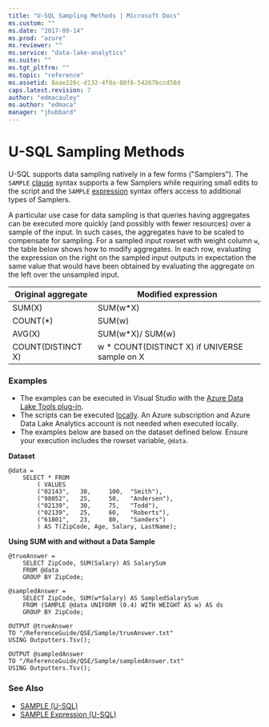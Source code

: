 ```yaml
---
title: "U-SQL Sampling Methods | Microsoft Docs"
ms.custom: ""
ms.date: "2017-09-14"
ms.prod: "azure"
ms.reviewer: ""
ms.service: "data-lake-analytics"
ms.suite: ""
ms.tgt_pltfrm: ""
ms.topic: "reference"
ms.assetid: 8aae226c-d132-4f0a-88f6-54267bccd58d
caps.latest.revision: 7
author: "edmacauley"
ms.author: "edmaca"
manager: "jhubbard"
---
```

# U-SQL Sampling Methods

U-SQL supports data sampling natively in a few forms ("Samplers"). The `SAMPLE` [clause](../u-sql/sample-u-sql.md) syntax supports a few Samplers while requiring small edits to the script and the `SAMPLE` [expression](../u-sql/sample-expression-u-sql.md) syntax offers access to additional types of Samplers.

A particular use case for data sampling is that queries having aggregates can be executed more quickly (and possibly with fewer resources) over a sample of the input.  In such cases, the aggregates have to be scaled to compensate for sampling. For a sampled input rowset with weight column `w`, the table below shows how to modify aggregates. In each row, evaluating the expression on the right on the sampled input outputs in expectation the same value that would have been obtained by evaluating the aggregate on the left over the unsampled input.


Original aggregate  | Modified expression  
---------|---------
SUM(X)     |  SUM(w*X)       
COUNT(*)    | SUM(w)
AVG(X)     | SUM(w*X)/ SUM(w)
COUNT(DISTINCT X)     |  w * COUNT(DISTINCT X) if UNIVERSE sample on X        

### Examples
- The examples can be executed in Visual Studio with the [Azure Data Lake Tools plug-in](https://www.microsoft.com/download/details.aspx?id=49504).  
- The scripts can be executed [locally](https://docs.microsoft.com/azure/data-lake-analytics/data-lake-analytics-data-lake-tools-get-started#run-u-sql-locally).  An Azure subscription and Azure Data Lake Analytics account is not needed when executed locally.
- The examples below are based on the dataset defined below.  Ensure your execution includes the rowset variable, `@data`.  

**Dataset**   
```
@data = 
    SELECT * FROM 
        ( VALUES
        ("02143",   30,     100,  "Smith"),
        ("98052",   25,     50,   "Andersen"),
        ("02139",   30,     75,   "Todd"),
        ("02139",   25,     60,   "Roberts"),
        ("61801",   23,     80,   "Sanders")
        ) AS T(ZipCode, Age, Salary, LastName);
```

**Using SUM with and without a Data Sample**   
```
@trueAnswer = 
    SELECT ZipCode, SUM(Salary) AS SalarySum 
    FROM @data 
    GROUP BY ZipCode;

@sampledAnswer = 
    SELECT ZipCode, SUM(w*Salary) AS SampledSalarySum 
    FROM (SAMPLE @data UNIFORM (0.4) WITH WEIGHT AS w) AS ds 
    GROUP BY ZipCode;

OUTPUT @trueAnswer
TO "/ReferenceGuide/QSE/Sample/trueAnswer.txt"
USING Outputters.Tsv();

OUTPUT @sampledAnswer
TO "/ReferenceGuide/QSE/Sample/sampledAnswer.txt"
USING Outputters.Tsv();

```


### See Also  
* [SAMPLE (U-SQL)](../u-sql/sample-u-sql.md)
* [SAMPLE Expression (U-SQL)](../u-sql/sample-expression-u-sql.md)
